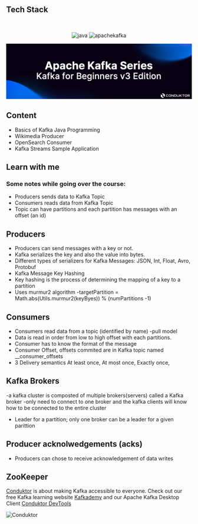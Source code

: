 
## Tech Stack
<br />
<p align="center">
    <img src="https://img.shields.io/badge/Java-ED8B00?style=for-the-badge&logo=java&logoColor=white" alt="java" />
    <img src="https://img.shields.io/badge/Apache_Kafka-02303A?style=for-the-badge&logo=apachekafka&logoColor=white" alt="apachekafka"/>
 
![Conduktor](images/kafka-beginners.png)

## Content
- Basics of Kafka Java Programming
- Wikimedia Producer
- OpenSearch Consumer
- Kafka Streams Sample Application


## Learn with me
### Some notes while going over the course: 
  - Producers sends data to Kafka Topic
  - Consumers reads data from Kafka Topic
- Topic can have partitions and each partition has messages with an offset (an id)

## Producers
- Producers can send messages with a key or not.
- Kafka serializes the key and also the value into bytes.
- Different types of serializers for Kafka Messages: JSON, Int, Float, Avro, Protobuf
- Kafka Message Key Hashing
- Key hashing is the process of determining the mapping of a key to a partition
- Uses murmur2 algorithm 
    -targetPartition = Math.abs(Utils.murmur2(keyByes)) % (numPartitions -1)

## Consumers

- Consumers read data from a topic (identified by name) -pull model 
- Data is read in order from low to high offset with each partitions. 
- Consumer has to know the format of the message 
- Consumer Offset, offsets commited are in Kafka topic named __consumer_offsets
- 3 Delivery semantics
At least once,
At most once,
Exactly once,

## Kafka Brokers

-a kafka cluster is composted of multiple brokers(servers) called a Kafka broker
-only need to connect to one broker and the kafka clients will know how to be connected to the entire cluster
- Leader for a partition; only one broker can be a leader for a given parittion

## Producer acknolwedgements (acks)
- Producers can chose to receive acknowledgement of data writes

## ZooKeeper

[Conduktor](https://www.conduktor.io) is about making Kafka accessible to everyone. Check out our free Kafka learning website [Kafkademy](https://kafkademy.com/) and our Apache Kafka Desktop Client [Conduktor DevTools](https://conduktor.io/download)

![Conduktor](https://www.conduktor.io/images/logo.svg)
